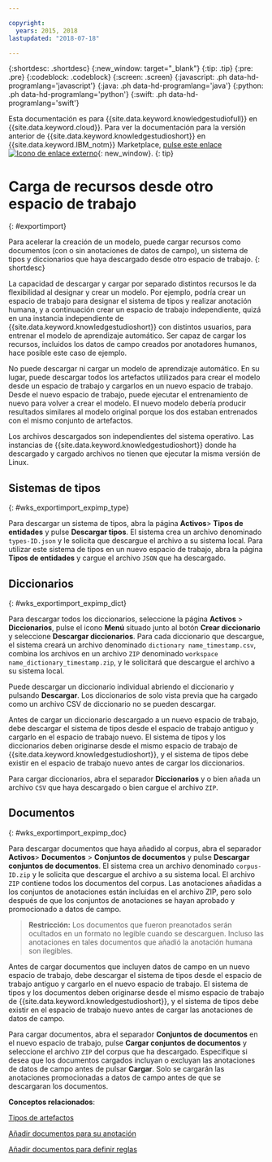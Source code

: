 ```yaml
---

copyright:
  years: 2015, 2018
lastupdated: "2018-07-18"

---
```


{:shortdesc: .shortdesc}
{:new_window: target="_blank"}
{:tip: .tip}
{:pre: .pre}
{:codeblock: .codeblock}
{:screen: .screen}
{:javascript: .ph data-hd-programlang='javascript'}
{:java: .ph data-hd-programlang='java'}
{:python: .ph data-hd-programlang='python'}
{:swift: .ph data-hd-programlang='swift'}

Esta documentación es para {{site.data.keyword.knowledgestudiofull}} en {{site.data.keyword.cloud}}. Para ver la documentación para la versión anterior de {{site.data.keyword.knowledgestudioshort}} en {{site.data.keyword.IBM_notm}} Marketplace, [pulse este enlace ![Icono de enlace externo](../../icons/launch-glyph.svg "Icono de enlace externo")](https://{DomainName}/docs/services/knowledge-studio/exportimport.html){: new_window}.
{: tip}

# Carga de recursos desde otro espacio de trabajo
{: #exportimport}

Para acelerar la creación de un modelo, puede cargar recursos como documentos (con o sin anotaciones de datos de campo), un sistema de tipos y diccionarios que haya descargado desde otro espacio de trabajo.
{: shortdesc}

La capacidad de descargar y cargar por separado distintos recursos le da flexibilidad al designar y crear un modelo. Por ejemplo, podría crear un espacio de trabajo para designar el sistema de tipos y realizar anotación humana, y a continuación crear un espacio de trabajo independiente, quizá en una instancia independiente de {{site.data.keyword.knowledgestudioshort}} con distintos usuarios, para entrenar el modelo de aprendizaje automático. Ser capaz de cargar los recursos, incluidos los datos de campo creados por anotadores humanos, hace posible este caso de ejemplo.

No puede descargar ni cargar un modelo de aprendizaje automático. En su lugar, puede descargar todos los artefactos utilizados para crear el modelo desde un espacio de trabajo y cargarlos en un nuevo espacio de trabajo. Desde el nuevo espacio de trabajo, puede ejecutar el entrenamiento de nuevo para volver a crear el modelo. El nuevo modelo debería producir resultados similares al modelo original porque los dos estaban entrenados con el mismo conjunto de artefactos.

Los archivos descargados son independientes del sistema operativo. Las instancias de {{site.data.keyword.knowledgestudioshort}} donde ha descargado y cargado archivos no tienen que ejecutar la misma versión de Linux.

## Sistemas de tipos
{: #wks_exportimport_expimp_type}

Para descargar un sistema de tipos, abra la página **Activos**> **Tipos de entidades** y pulse **Descargar tipos**. El sistema crea un archivo denominado `types-ID.json` y le solicita que descargue el archivo a su sistema local. Para utilizar este sistema de tipos en un nuevo espacio de trabajo, abra la página **Tipos de entidades** y cargue el archivo `JSON` que ha descargado.

## Diccionarios
{: #wks_exportimport_expimp_dict}

Para descargar todos los diccionarios, seleccione la página **Activos** > **Diccionarios**, pulse el icono **Menú** situado junto al botón **Crear diccionario** y seleccione **Descargar diccionarios**. Para cada diccionario que descargue, el sistema creará un archivo denominado `dictionary name_timestamp.csv`, combina los archivos en un archivo `ZIP` denominado `workspace name_dictionary_timestamp.zip`, y le solicitará que descargue el archivo a su sistema local.

Puede descargar un diccionario individual abriendo el diccionario y pulsando **Descargar**. Los diccionarios de solo vista previa que ha cargado como un archivo CSV de diccionario no se pueden descargar.

Antes de cargar un diccionario descargado a un nuevo espacio de trabajo, debe descargar el sistema de tipos desde el espacio de trabajo antiguo y cargarlo en el espacio de trabajo nuevo. El sistema de tipos y los diccionarios deben originarse desde el mismo espacio de trabajo de {{site.data.keyword.knowledgestudioshort}}, y el sistema de tipos debe existir en el espacio de trabajo nuevo antes de cargar los diccionarios.

Para cargar diccionarios, abra el separador **Diccionarios** y o bien añada un archivo `CSV` que haya descargado o bien cargue el archivo `ZIP`.

## Documentos
{: #wks_exportimport_expimp_doc}

Para descargar documentos que haya añadido al corpus, abra el separador **Activos**> **Documentos** > **Conjuntos de documentos** y pulse **Descargar conjuntos de documentos**. El sistema crea un archivo denominado `corpus-ID.zip` y le solicita que descargue el archivo a su sistema local. El archivo `ZIP` contiene todos los documentos del corpus. Las anotaciones añadidas a los conjuntos de anotaciones están incluidas en el archivo ZIP, pero solo después de que los conjuntos de anotaciones se hayan aprobado y promocionado a datos de campo.

> **Restricción:** Los documentos que fueron preanotados serán ocultados en un formato no legible cuando se descarguen. Incluso las anotaciones en tales documentos que añadió la anotación humana son ilegibles.

Antes de cargar documentos que incluyen datos de campo en un nuevo espacio de trabajo, debe descargar el sistema de tipos desde el espacio de trabajo antiguo y cargarlo en el nuevo espacio de trabajo. El sistema de tipos y los documentos deben originarse desde el mismo espacio de trabajo de {{site.data.keyword.knowledgestudioshort}}, y el sistema de tipos debe existir en el espacio de trabajo nuevo antes de cargar las anotaciones de datos de campo.

Para cargar documentos, abra el separador **Conjuntos de documentos** en el nuevo espacio de trabajo, pulse **Cargar conjuntos de documentos** y seleccione el archivo `ZIP` del corpus que ha descargado. Especifique si desea que los documentos cargados incluyan o excluyan las anotaciones de datos de campo antes de pulsar **Cargar**. Solo se cargarán las anotaciones promocionadas a datos de campo antes de que se descargaran los documentos.

**Conceptos relacionados**:

[Tipos de artefactos](/docs/services/watson-knowledge-studio/artifacts.html)

[Añadir documentos para su anotación](/docs/services/watson-knowledge-studio/documents-for-annotation.html)

[Añadir documentos para definir reglas](/docs/services/watson-knowledge-studio/rule-annotator-add-doc.html)
